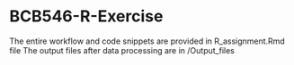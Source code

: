 # BCB546-R-Exercise
The entire workflow and code snippets are provided in R_assignment.Rmd file
The output files after data processing are in /Output_files 
